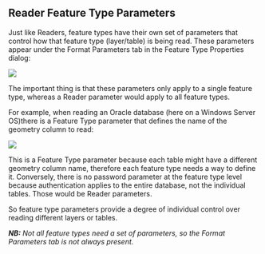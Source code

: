 ## Reader Feature Type Parameters ##
Just like Readers, feature types have their own set of parameters that control how that feature type (layer/table) is being read. These parameters appear under the Format Parameters tab in the Feature Type Properties dialog:

![](https://raw.githubusercontent.com/FMEEvangelist/FME-Desktop-Basic-Training-Manual-Images/master/Img4.43.FeatureTypeParametersTab.jpg)

The important thing is that these parameters only apply to a single feature type, whereas a Reader parameter would apply to all feature types.

For example, when reading an Oracle database (here on a Windows Server OS)there is a Feature Type parameter that defines the name of the geometry column to read:

![](https://raw.githubusercontent.com/FMEEvangelist/FME-Desktop-Basic-Training-Manual-Images/master/Img4.44.FeatureTypeParametersGeomColumn.jpg)

This is a Feature Type parameter because each table might have a different geometry column name, therefore each feature type needs a way to define it. Conversely, there is no password parameter at the feature type level because authentication applies to the entire database, not the individual tables. Those would be Reader parameters.

So feature type parameters provide a degree of individual control over reading different layers or tables.

***NB:** Not all feature types need a set of parameters, so the Format Parameters tab is not always present.*